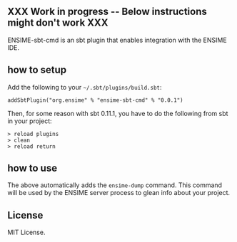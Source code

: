 XXX Work in progress -- Below instructions might don't work XXX
------
ENSIME-sbt-cmd is an sbt plugin that enables integration with the ENSIME IDE.

## how to setup
Add the following to your `~/.sbt/plugins/build.sbt`:

    addSbtPlugin("org.ensime" % "ensime-sbt-cmd" % "0.0.1")

Then, for some reason with sbt 0.11.1, you have to do the following from sbt in your project:

    > reload plugins
    > clean
    > reload return

## how to use
The above automatically adds the `ensime-dump` command. This command will be used by the ENSIME server process to glean info about your project.

## License
MIT License.
